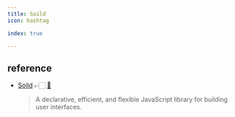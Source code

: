 ```yaml
---
title: Soild
icon: hashtag

index: true

---
```


<!-- more -->

## reference

- [Soild](https://www.solidjs.com) 👉🏻 [🐙](https://github.com/solidjs/solid)
    > A declarative, efficient, and flexible JavaScript library for building user interfaces.

